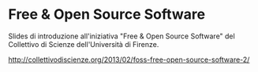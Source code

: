 Free & Open Source Software
===========================

Slides di introduzione all'iniziativa "Free & Open Source Software"
del Collettivo di Scienze dell'Università di Firenze.

http://collettivodiscienze.org/2013/02/foss-free-open-source-software-2/
